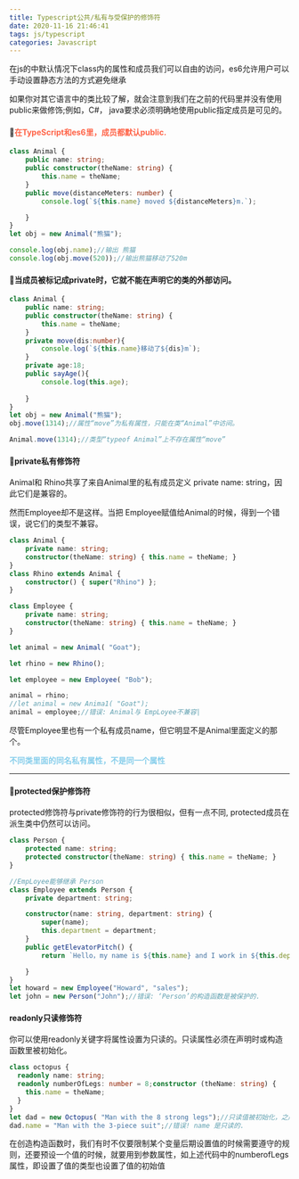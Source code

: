 ```yaml
---
title: Typescript公共/私有与受保护的修饰符
date: 2020-11-16 21:46:41
tags: js/typescript
categories: Javascript
---
```


在js的中默认情况下class内的属性和成员我们可以自由的访问，es6允许用户可以手动设置静态方法的方式避免继承

如果你对其它语言中的类比较了解，就会注意到我们在之前的代码里并没有使用public来做修饰;例如，C#， java要求必须明确地使用public指定成员是可见的。

<!-- more -->

#### 🌟<font style="color:tomato;">在TypeScript和es6里，成员都默认public.</font>

```typescript
class Animal {
    public name: string;
    public constructor(theName: string) {
        this.name = theName;
    }
    public move(distanceMeters: number) {
        console.log(`${this.name} moved ${distanceMeters}m.`);

    }
}
let obj = new Animal("熊猫");

console.log(obj.name);//输出 熊猫
console.log(obj.move(520));//输出熊猫移动了520m
```

#### 🌟当成员被标记成private时，它就不能在声明它的类的外部访问。

```typescript
class Animal {
    public name: string;
    public constructor(theName: string) {
        this.name = theName;
    }
    private move(dis:number){
        console.log(`${this.name}移动了${dis}m`);
    }
    private age:18;
    public sayAge(){
        console.log(this.age);
        
    }
}
let obj = new Animal("熊猫");
obj.move(1314);//属性“move”为私有属性，只能在类“Animal”中访间。

Animal.move(1314);//类型“typeof Animal”上不存在属性“move”

```

#### 🌟private私有修饰符

Animal和 Rhino共享了来自Animal里的私有成员定义 private name: string，因此它们是兼容的。

然而Employee却不是这样。当把 Employee赋值给Animal的时候，得到一个错误，说它们的类型不兼容。

```typescript
class Animal {
    private name: string;
    constructor(theName: string) { this.name = theName; }
}
class Rhino extends Animal {
    constructor() { super("Rhino") };
}

class Employee {
    private name: string;
    constructor(theName: string) { this.name = theName; }
}

let animal = new Animal( "Goat");

let rhino = new Rhino();

let employee = new Employee( "Bob");

animal = rhino;
//let animal = new Anima1( "Goat");
animal = employee;//错误: Animal与 EmpLoyee不兼容|
```

尽管Employee里也有一个私有成员name，但它明显不是Animal里面定义的那个。

<font style="color:skyblue;font-weight:900;">不同类里面的同名私有属性，不是同一个属性</font>

------



#### 🌟protected保护修饰符

protected修饰符与private修饰符的行为很相似，但有一点不同, protected成员在派生类中仍然可以访问。

```typescript
class Person {
    protected name: string;
    protected constructor(theName: string) { this.name = theName; }
}

//EmpLoyee能够继承 Person
class Employee extends Person {
    private department: string;

    constructor(name: string, department: string) {
        super(name);
        this.department = department;
    }
    public getElevatorPitch() {
        return `Hello，my name is ${this.name} and I work in ${this.department}. `;

    }
}
let howard = new Employee("Howard", "sales");
let john = new Person("John");//错误: ‘Person’的构造函数是被保护的.
```

#### readonly只读修饰符

你可以使用readonly关键字将属性设置为只读的。只读属性必须在声明时或构造函数里被初始化。

````typescript
class octopus {
  readonly name: string;
  readonly numberOfLegs: number = 8;constructor (theName: string) {
    this.name = theName;
  }
}
let dad = new Octopus( "Man with the 8 strong legs");//只读值被初始化，之后不再允许修改
dad.name = "Man with the 3-piece suit";//错误! name 是只读的.
````

在创造构造函数时，我们有时不仅要限制某个变量后期设置值的时候需要遵守的规则，还要预设一个值的时候，就要用到参数属性，如上述代码中的numberofLegs属性，即设置了值的类型也设置了值的初始值